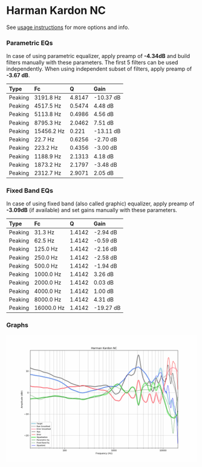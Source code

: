 # Harman Kardon NC
See [usage instructions](https://github.com/jaakkopasanen/AutoEq#usage) for more options and info.

### Parametric EQs
In case of using parametric equalizer, apply preamp of **-4.34dB** and build filters manually
with these parameters. The first 5 filters can be used independently.
When using independent subset of filters, apply preamp of **-3.67 dB**.

| Type    | Fc         |      Q | Gain      |
|:--------|:-----------|:-------|:----------|
| Peaking | 3191.8 Hz  | 4.8147 | -10.37 dB |
| Peaking | 4517.5 Hz  | 0.5474 | 4.48 dB   |
| Peaking | 5113.8 Hz  | 0.4986 | 4.56 dB   |
| Peaking | 8795.3 Hz  | 2.0462 | 7.51 dB   |
| Peaking | 15456.2 Hz | 0.221  | -13.11 dB |
| Peaking | 22.7 Hz    | 0.6256 | -2.70 dB  |
| Peaking | 223.2 Hz   | 0.4356 | -3.00 dB  |
| Peaking | 1188.9 Hz  | 2.1313 | 4.18 dB   |
| Peaking | 1873.2 Hz  | 2.1797 | -3.48 dB  |
| Peaking | 2312.7 Hz  | 2.9071 | 2.05 dB   |

### Fixed Band EQs
In case of using fixed band (also called graphic) equalizer, apply preamp of **-3.09dB**
(if available) and set gains manually with these parameters.

| Type    | Fc         |      Q | Gain      |
|:--------|:-----------|:-------|:----------|
| Peaking | 31.3 Hz    | 1.4142 | -2.94 dB  |
| Peaking | 62.5 Hz    | 1.4142 | -0.59 dB  |
| Peaking | 125.0 Hz   | 1.4142 | -2.16 dB  |
| Peaking | 250.0 Hz   | 1.4142 | -2.58 dB  |
| Peaking | 500.0 Hz   | 1.4142 | -1.94 dB  |
| Peaking | 1000.0 Hz  | 1.4142 | 3.26 dB   |
| Peaking | 2000.0 Hz  | 1.4142 | 0.03 dB   |
| Peaking | 4000.0 Hz  | 1.4142 | 1.00 dB   |
| Peaking | 8000.0 Hz  | 1.4142 | 4.31 dB   |
| Peaking | 16000.0 Hz | 1.4142 | -19.27 dB |

### Graphs
![](./Harman%20Kardon%20NC.png)